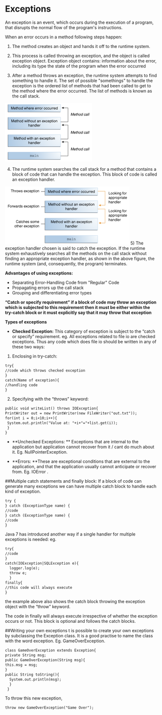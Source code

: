 # Exceptions
An exception is an event, which occurs during the execution of a program, that disrupts the normal flow of the program's instructions. 

When an error occurs in a method following steps happen:

1. The method creates an object and hands it off to the runtime system.

2.  This process is called throwing an exception, and the object is called exception object.
Exception object contains: 
information about the error, including its type 
the state of the program when the error occurred

3. After a method throws an exception, the runtime system attempts to find something to handle it. The set of possible "somethings" to handle the exception is the ordered list of methods that had been called to get to the method where the error occurred. The list of methods is known as the call stack.

![](except.jpg)

4)  The runtime system searches the call stack for a method that contains a block of code that can handle the exception. This block of code is called an exception handler.

![](except1.jpg)
5) The exception handler chosen is said to catch the exception. If the runtime system exhaustively searches all the methods on the call stack without finding an appropriate exception handler, as shown in the above figure, the runtime system (and, consequently, the program) terminates.

**Advantages of using exceptions:**

* Separating Error-Handling Code from "Regular" Code
* Propagating errors up the call stack
* Grouping and differentiating error types

**“Catch or specify requirement”
if a block of code may throw an exception which is subjected to this requirement then it must be either within the try-catch block or it must explicitly say that it may throw that exception**

**Types of exceptions**

* **Checked Exception:**
This category of exception is subject to the “catch or specify” requirement. eg.
All exceptions related to file io are checked exceptions. Thus any code which does file io should be written in any of these two ways:

 1) Enclosing in try-catch:
```
try{
//code which throws checked exception
}
catch(Name of exception){
//handling code
}
```
 2) Specifying with the “throws” keyword:
 ```
 public void writeList() throws IOException{
 PrintWriter out = new PrintWriter(new FileWriter("out.txt"));
 for(int i = 0;i<10;i++){
  System.out.println("Value at: "+i+"="+list.get(i));
  }
 }
 ```
 
 * **Unchecked Exceptions: **
 Exceptions that are internal to the application but application cannot recover from it / cant do much about it. Eg. NullPointerException.
 
* **Errors: **These are exceptional conditions that are external to the application, and that the application usually cannot anticipate or recover from. Eg. IOError .

##Multiple catch statements and finally block:
If a block of code can generate many exceptions we can have multiple catch block to handle each kind of exception. 
```
try {
} catch (ExceptionType name) {
//code
} catch (ExceptionType name) {
//code
}
```
Java 7 has introduced another way if a single handler for multiple exceptions is needed:
eg. 
```
try{
//code
}
catch(IOException|SQLException e){
  logger.log(e);
  throw e;
  }
finally{
//this code will always execute
}
  ```
the example above also shows the catch block throwing the exception object with the “throw” keyword. 

The code in finally will always execute irrespective of whether the exception occurs or not. This block is optional and follows the catch blocks.

##Writing your own exceptions
t is possible to create your own exceptions by subclassing the Exception class. It is a good practise to name the class with the word exception. Eg. GameOverException.
```
class GameOverException extends Exception{
private String msg;
public GameOverException(String msg){
this.msg = msg;
}
public String toString(){
  System.out.println(msg);
  }
 }
 ```
 To throw this new exception,
 ```
 throw new GameOverException("Game Over");
 ```
 



 


